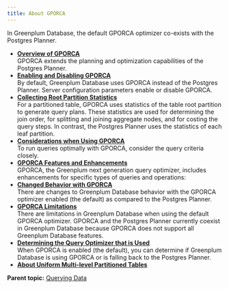 ```yaml
---
title: About GPORCA 
---
```


In Greenplum Database, the default GPORCA optimizer co-exists with the Postgres Planner.

-   **[Overview of GPORCA](../../query/topics/query-piv-opt-overview.html)**  
GPORCA extends the planning and optimization capabilities of the Postgres Planner.
-   **[Enabling and Disabling GPORCA](../../query/topics/query-piv-opt-enable.html)**  
By default, Greenplum Database uses GPORCA instead of the Postgres Planner. Server configuration parameters enable or disable GPORCA.
-   **[Collecting Root Partition Statistics](../../query/topics/query-piv-opt-root-partition.html)**  
For a partitioned table, GPORCA uses statistics of the table root partition to generate query plans. These statistics are used for determining the join order, for splitting and joining aggregate nodes, and for costing the query steps. In contrast, the Postgres Planner uses the statistics of each leaf partition.
-   **[Considerations when Using GPORCA](../../query/topics/query-piv-opt-notes.html)**  
 To run queries optimally with GPORCA, consider the query criteria closely.
-   **[GPORCA Features and Enhancements](../../query/topics/query-piv-opt-features.html)**  
GPORCA, the Greenplum next generation query optimizer, includes enhancements for specific types of queries and operations:
-   **[Changed Behavior with GPORCA](../../query/topics/query-piv-opt-changed.html)**  
There are changes to Greenplum Database behavior with the GPORCA optimizer enabled \(the default\) as compared to the Postgres Planner.
-   **[GPORCA Limitations](../../query/topics/query-piv-opt-limitations.html)**  
There are limitations in Greenplum Database when using the default GPORCA optimizer. GPORCA and the Postgres Planner currently coexist in Greenplum Database because GPORCA does not support all Greenplum Database features.
-   **[Determining the Query Optimizer that is Used](../../query/topics/query-piv-opt-fallback.html)**  
 When GPORCA is enabled \(the default\), you can determine if Greenplum Database is using GPORCA or is falling back to the Postgres Planner.
-   **[About Uniform Multi-level Partitioned Tables](../../query/topics/query-piv-uniform-part-tbl.html)**  


**Parent topic:** [Querying Data](../../query/topics/query.html)

